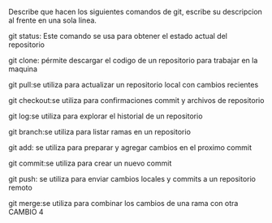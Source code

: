 Describe que hacen los siguientes comandos de git, escribe su descripcion al frente en una sola linea.

git status: Este comando se usa para obtener el estado actual del repositorio

git clone: pérmite descargar el codigo de un repositorio para trabajar en la maquina

git pull:se utiliza para actualizar un repositorio local  con cambios recientes

git checkout:se utiliza para confirmaciones commit y archivos de repositorio

git log:se utiliza para explorar el historial de un repositorio

git branch:se utiliza para listar ramas en un repositorio

git add: se utiliza para preparar y agregar cambios en el proximo commit 

git commit:se utiliza para crear un nuevo commit 

git push: se utiliza para enviar cambios locales y commits a un repositorio remoto

git merge:se utiliza para combinar los cambios de una rama con otra
CAMBIO 4